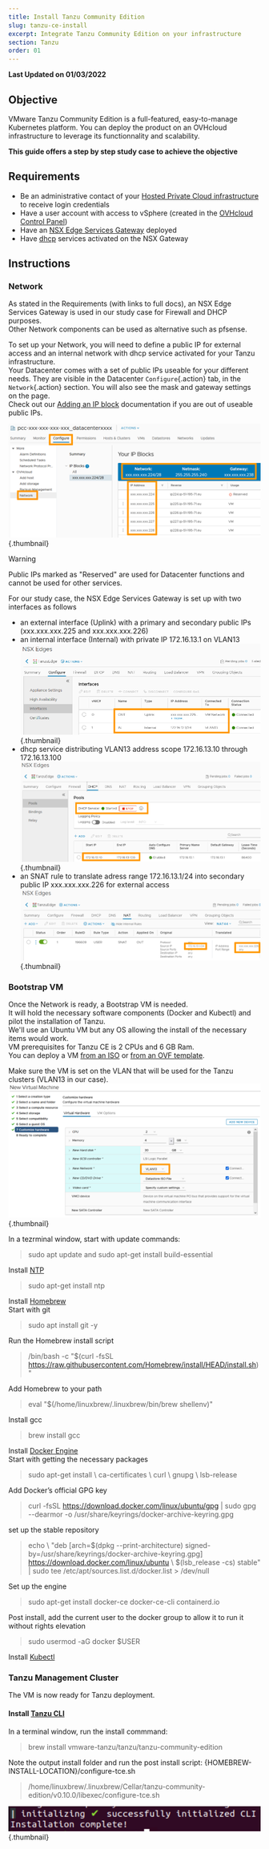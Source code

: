 ```yaml
---
title: Install Tanzu Community Edition
slug: tanzu-ce-install
excerpt: Integrate Tanzu Community Edition on your infrastructure
section: Tanzu
order: 01
---
```


**Last Updated on 01/03/2022**

## Objective

VMware Tanzu Community Edition is a full-featured, easy-to-manage Kubernetes platform.
You can deploy the product on an OVHcloud infrastructure to leverage its functionnality and scalability.

**This guide offers a step by step study case to achieve the objective**

## Requirements

- Be an administrative contact of your [Hosted Private Cloud infrastructure](https://www.ovhcloud.com/en-gb/enterprise/products/hosted-private-cloud/) to receive login credentials
- Have a user account with access to vSphere (created in the [OVHcloud Control Panel](https://www.ovh.com/auth/?action=gotomanager&from=https://www.ovh.co.uk/&ovhSubsidiary=GB))
- Have an [NSX Edge Services Gateway](https://docs.ovh.com/gb/en/private-cloud/how-to-deploy-an-nsx-edge-gateway/) deployed
- Have [dhcp](https://docs.ovh.com/gb/en/private-cloud/setup-dhcp-nsx-edge/) services activated on the NSX Gateway


## Instructions

### Network

As stated in the Requirements (with links to full docs), an NSX Edge Services Gateway is used in our study case for Firewall and DHCP purposes.<br>
Other Network components can be used as alternative such as pfsense.<br>

To set up your Network, you will need to define a public IP for external access and an internal network with dhcp service activated for your Tanzu infrastructure.<br>
Your Datacenter comes with a set of public IPs useable for your different needs. They are visible in the Datacenter `Configure`{.action} tab, in the `Network`{.action} section. You will also see the mask and gateway settings on the page.<br>
Check out our [Adding an IP block](https://docs.ovh.com/gb/en/private-cloud/add-ip-block/) documentation if you are out of useable public IPs.

![](images/en00ipblocks.png){.thumbnail}

> [!warning]
>
> Public IPs marked as "Reserved" are used for Datacenter functions and cannot be used for other services.
>

For our study case, the NSX Edge Services Gateway is set up with two interfaces as follows
- an external interface (Uplink) with a primary and secondary public IPs (xxx.xxx.xxx.225 and xxx.xxx.xxx.226)
- an internal interface (Internal) with private IP 172.16.13.1 on VLAN13<br>
![](images/en01nsxinter.png){.thumbnail}
- dhcp service distributing VLAN13 address scope 172.16.13.10 through 172.16.13.100<br>
![](images/en02nsxdhcp.png){.thumbnail}
- an SNAT rule to translate adress range 172.16.13.1/24 into secondary public IP xxx.xxx.xxx.226 for external access <br>
![](images/en03nsxsnat.png){.thumbnail}


### Bootstrap VM

Once the Network is ready, a Bootstrap VM is needed.<br>
It will hold the necessary software components (Docker and Kubectl) and pilot the installation of Tanzu.<br>
We'll use an Ubuntu VM but any OS allowing the install of the necessary items would work.<br>
VM prerequisites for Tanzu CE is 2 CPUs and 6 GB Ram.<br>
You can deploy a VM [from an ISO](https://docs.ovh.com/gb/en/private-cloud/deploying-a-virtual-machine/) or [from an OVF template](https://docs.ovh.com/gb/en/private-cloud/applying-ovh-template/).<br>

Make sure the VM is set on the VLAN that will be used for the Tanzu clusters (VLAN13 in our case).<br>
![](images/en04bootvlan.png){.thumbnail}

In a tezrminal window, start with update commands:
>sudo apt update
and
>sudo apt-get install build-essential

Install [NTP](https://vitux.com/how-to-install-ntp-server-and-client-on-ubuntu/)
>sudo apt-get install ntp

Install [Homebrew](https://www.how2shout.com/linux/how-to-install-brew-ubuntu-20-04-lts-linux/)<br>
Start with git
>sudo apt install git -y

Run the Homebrew install script
>/bin/bash -c "$(curl -fsSL https://raw.githubusercontent.com/Homebrew/install/HEAD/install.sh)"

Add Homebrew to your path
>eval "$(/home/linuxbrew/.linuxbrew/bin/brew shellenv)"

Install gcc
>brew install gcc

Install [Docker Engine](https://docs.docker.com/engine/install/)<br>
Start with getting the necessary packages
>sudo apt-get install \ 
>ca-certificates \ 
>curl \ 
>gnupg \ 
>lsb-release

Add Docker’s official GPG key
>curl -fsSL https://download.docker.com/linux/ubuntu/gpg | sudo gpg --dearmor -o /usr/share/keyrings/docker-archive-keyring.gpg

set up the stable repository
>echo \ 
>"deb [arch=$(dpkg --print-architecture) signed-by=/usr/share/keyrings/docker-archive-keyring.gpg] https://download.docker.com/linux/ubuntu \ 
>$(lsb_release -cs) stable" | sudo tee /etc/apt/sources.list.d/docker.list > /dev/null

Set up the engine
>sudo apt-get install docker-ce docker-ce-cli containerd.io

Post install, add the current user to the docker group to allow it to run it without rights elevation
>sudo usermod -aG docker $USER

Install [Kubectl](https://kubernetes.io/docs/tasks/tools/install-kubectl-linux/)


### Tanzu Management Cluster

The VM is now ready for Tanzu deployment.

#### Install [Tanzu CLI](https://tanzucommunityedition.io/docs/latest/cli-installation/)

In a terminal window, run the install commmand:
>brew install vmware-tanzu/tanzu/tanzu-community-edition

Note the output install folder and run the post install script: {HOMEBREW-INSTALL-LOCATION}/configure-tce.sh
>/home/linuxbrew/.linuxbrew/Cellar/tanzu-community-edition/v0.10.0/libexec/configure-tce.sh

![](images/en05tanzucli.png){.thumbnail}













